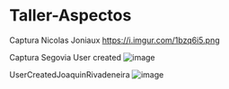 # Taller-Aspectos
Captura Nicolas Joniaux
https://i.imgur.com/1bzq6i5.png 

 
 Captura Segovia User created
 ![image](https://user-images.githubusercontent.com/73295045/120670281-e0571600-c455-11eb-84fd-cc67db21f3c0.png)

UserCreatedJoaquinRivadeneira
![image](https://user-images.githubusercontent.com/68570465/120670569-2a3ffc00-c456-11eb-9285-2b025da66903.png)

